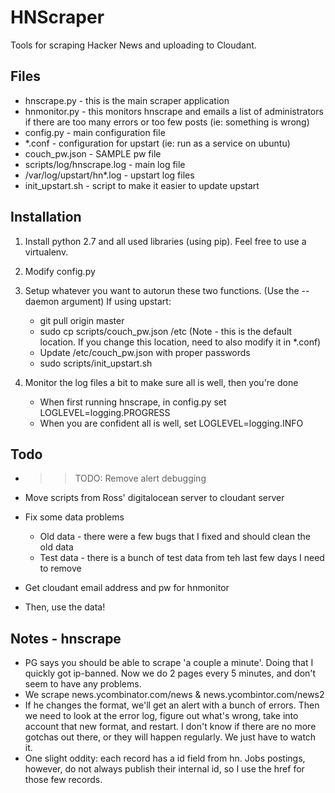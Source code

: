 # HNScraper

Tools for scraping Hacker News and uploading to Cloudant.

## Files

* hnscrape.py - this is the main scraper application
* hnmonitor.py - this monitors hnscrape and emails a list of administrators if there are too many errors or too few posts (ie: something is wrong)
* config.py - main configuration file
* *.conf - configuration for upstart (ie: run as a service on ubuntu)
* couch_pw.json - SAMPLE pw file
* scripts/log/hnscrape.log - main log file
* /var/log/upstart/hn*.log - upstart log files
* init_upstart.sh - script to make it easier to update upstart

## Installation

1. Install python 2.7 and all used libraries (using pip). Feel free to use a virtualenv.
2. Modify config.py
3. Setup whatever you want to autorun these two functions. (Use the --daemon argument) If using upstart:
    * git pull origin master
    * sudo cp scripts/couch_pw.json /etc   (Note - this is the default location. If you change this location,
    need to also modify it in *.conf)
    * Update /etc/couch_pw.json with proper passwords
    * sudo scripts/init_upstart.sh

4. Monitor the log files a bit to make sure all is well, then you're done
   * When first running hnscrape,  in config.py set LOGLEVEL=logging.PROGRESS
   * When you are confident all is well, set LOGLEVEL=logging.INFO


## Todo

* >> TODO: Remove alert debugging

* Move scripts from Ross' digitalocean server to cloudant server
* Fix some data problems
  * Old data - there were a few bugs that I fixed and should clean the old data
  * Test data - there is a bunch of test data from teh last few days I need to remove
* Get cloudant email address and pw for hnmonitor
* Then, use the data!

## Notes - hnscrape

* PG says you should be able to scrape 'a couple a minute'. Doing that I quickly got ip-banned. Now we do 2 pages every 5 minutes, and don't seem to have any problems.
* We scrape news.ycombinator.com/news & news.ycombintor.com/news2
* If he changes the format, we'll get an alert with a bunch of errors. Then we need to look at the error log, figure out what's wrong, take into account that new format, and restart. I don't know if there are no more gotchas out there, or they will happen regularly. We just have to watch it.
* One slight oddity: each record has a id field from hn.  Jobs postings, however, do not always publish their internal id, so I use the href for those few records.

